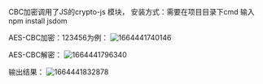 CBC加密调用了JS的crypto-js 模块，
安装方式：需要在项目目录下cmd 输入 npm install jsdom

AES-CBC加密：123456为例：
![1664441740146](https://user-images.githubusercontent.com/103317042/192987862-fd1161bb-e5de-4bf8-9778-d8f5279f5b28.jpg)

AES-CBC解密：
![1664441796340](https://user-images.githubusercontent.com/103317042/192988076-8cd50aff-dc7e-4315-b462-bd7d7b2d8730.jpg)

输出结果：
![1664441832878](https://user-images.githubusercontent.com/103317042/192988206-c5c0cc0c-3478-4bba-814f-9429b439210b.jpg)


